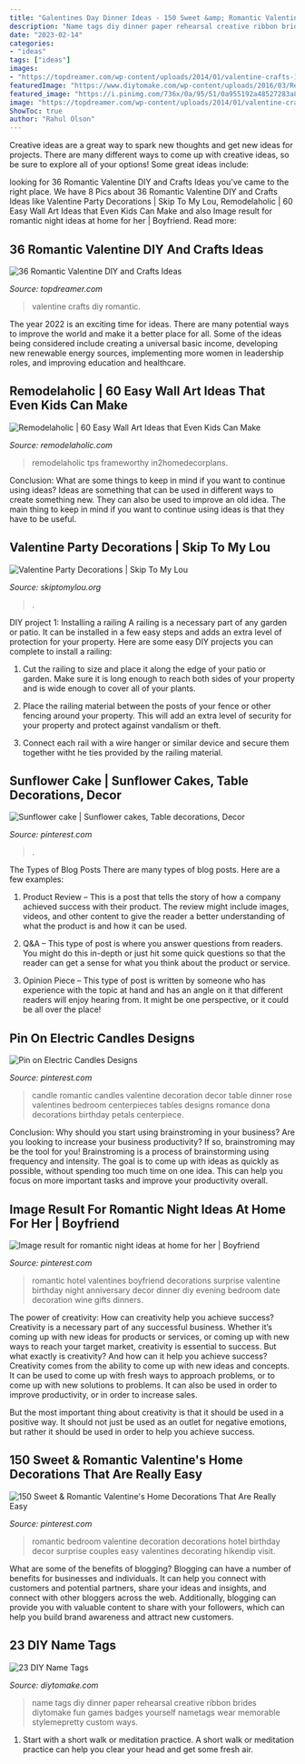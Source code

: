 ```yaml
---
title: "Galentines Day Dinner Ideas - 150 Sweet &amp; Romantic Valentine&#039;s Home Decorations That Are Really Easy"
description: "Name tags diy dinner paper rehearsal creative ribbon brides diytomake fun games badges yourself nametags wear memorable stylemepretty custom ways"
date: "2023-02-14"
categories:
- "ideas"
tags: ["ideas"]
images:
- "https://topdreamer.com/wp-content/uploads/2014/01/valentine-crafts-13.jpg"
featuredImage: "https://www.diytomake.com/wp-content/uploads/2016/03/Rehearsahl-Dinner-Name-Tags-DIY.jpg"
featured_image: "https://i.pinimg.com/736x/0a/95/51/0a955192a48527283a82139d32daa4dd.jpg"
image: "https://topdreamer.com/wp-content/uploads/2014/01/valentine-crafts-13.jpg"
ShowToc: true
author: "Rahul Olson"
---
```



Creative ideas are a great way to spark new thoughts and get new ideas for projects. There are many different ways to come up with creative ideas, so be sure to explore all of your options! Some great ideas include:

	

		
looking for 36 Romantic Valentine DIY and Crafts Ideas you've came to the right place. We have 8 Pics about 36 Romantic Valentine DIY and Crafts Ideas like Valentine Party Decorations | Skip To My Lou, Remodelaholic | 60 Easy Wall Art Ideas that Even Kids Can Make and also Image result for romantic night ideas at home for her | Boyfriend. Read more:
		
    
## 36 Romantic Valentine DIY And Crafts Ideas

<img loading=lazy src="https://topdreamer.com/wp-content/uploads/2014/01/valentine-crafts-13.jpg" onerror="this.onerror=null;this.src='https://tse4.mm.bing.net/th?id=OIP.GgBbUUqs50vIctTaDUZP3AHaJ4&amp;pid=15.1';" alt="36 Romantic Valentine DIY and Crafts Ideas">

_Source: topdreamer.com_

>valentine crafts diy romantic. 

	

The year 2022 is an exciting time for ideas. There are many potential ways to improve the world and make it a better place for all. Some of the ideas being considered include creating a universal basic income, developing new renewable energy sources, implementing more women in leadership roles, and improving education and healthcare.

    
## Remodelaholic | 60 Easy Wall Art Ideas That Even Kids Can Make

<img loading=lazy src="https://www.remodelaholic.com/wp-content/uploads/2015/07/Frameworthy-DIY-Art-Projects-and-Tutorials-even-kids-can-do-these.jpg" onerror="this.onerror=null;this.src='https://tse3.mm.bing.net/th?id=OIP.95rqedq5bZyVRT1m8ddtdQHaMs&amp;pid=15.1';" alt="Remodelaholic | 60 Easy Wall Art Ideas that Even Kids Can Make">

_Source: remodelaholic.com_

>remodelaholic tps frameworthy in2homedecorplans. 

	

Conclusion: What are some things to keep in mind if you want to continue using ideas?
Ideas are something that can be used in different ways to create something new. They can also be used to improve an old idea. The main thing to keep in mind if you want to continue using ideas is that they have to be useful.

    
## Valentine Party Decorations | Skip To My Lou

<img loading=lazy src="https://www.skiptomylou.org/wp-content/uploads/2015/02/Valentines-Day-Party-Table-1.jpg" onerror="this.onerror=null;this.src='https://tse3.mm.bing.net/th?id=OIP.1PRvZ4kUytvkYde7gg69kAHaKP&amp;pid=15.1';" alt="Valentine Party Decorations | Skip To My Lou">

_Source: skiptomylou.org_

>. 

	

DIY project 1: Installing a railing
A railing is a necessary part of any garden or patio. It can be installed in a few easy steps and adds an extra level of protection for your property. Here are some easy DIY projects you can complete to install a railing: 
1. Cut the railing to size and place it along the edge of your patio or garden. Make sure it is long enough to reach both sides of your property and is wide enough to cover all of your plants. 

2. Place the railing material between the posts of your fence or other fencing around your property. This will add an extra level of security for your property and protect against vandalism or theft. 

3. Connect each rail with a wire hanger or similar device and secure them together witht he ties provided by the railing material.

    
## Sunflower Cake | Sunflower Cakes, Table Decorations, Decor

<img loading=lazy src="https://i.pinimg.com/736x/c8/4a/56/c84a5634543c81368f2b8a2271537f41.jpg" onerror="this.onerror=null;this.src='https://tse2.mm.bing.net/th?id=OIP.NgbFxPxM8LiKwbUlGHeFpQHaNl&amp;pid=15.1';" alt="Sunflower cake | Sunflower cakes, Table decorations, Decor">

_Source: pinterest.com_

>. 

	

The Types of Blog Posts
There are many types of blog posts. Here are a few examples:
1. Product Review – This is a post that tells the story of how a company achieved success with their product. The review might include images, videos, and other content to give the reader a better understanding of what the product is and how it can be used.

2. Q&A – This type of post is where you answer questions from readers. You might do this in-depth or just hit some quick questions so that the reader can get a sense for what you think about the product or service.

3. Opinion Piece – This type of post is written by someone who has experience with the topic at hand and has an angle on it that different readers will enjoy hearing from. It might be one perspective, or it could be all over the place!


    
## Pin On Electric Candles Designs

<img loading=lazy src="https://i.pinimg.com/736x/22/32/76/223276d7bdef78f0e9c32f9444a95e81.jpg" onerror="this.onerror=null;this.src='https://tse2.mm.bing.net/th?id=OIP.8QW3CXlyppmtF0Q1pzzYAAHaLG&amp;pid=15.1';" alt="Pin on Electric Candles Designs">

_Source: pinterest.com_

>candle romantic candles valentine decoration decor table dinner rose valentines bedroom centerpieces tables designs romance dona decorations birthday petals centerpiece. 

	

Conclusion: Why should you start using brainstroming in your business?
Are you looking to increase your business productivity? If so, brainstroming may be the tool for you! Brainstroming is a process of brainstorming using frequency and intensity. The goal is to come up with ideas as quickly as possible, without spending too much time on one idea. This can help you focus on more important tasks and improve your productivity overall.

    
## Image Result For Romantic Night Ideas At Home For Her | Boyfriend

<img loading=lazy src="https://i.pinimg.com/736x/0a/95/51/0a955192a48527283a82139d32daa4dd.jpg" onerror="this.onerror=null;this.src='https://tse1.mm.bing.net/th?id=OIP.FiQStmLyDUS5T47BSbpNXAHaJ3&amp;pid=15.1';" alt="Image result for romantic night ideas at home for her | Boyfriend">

_Source: pinterest.com_

>romantic hotel valentines boyfriend decorations surprise valentine birthday night anniversary decor dinner diy evening bedroom date decoration wine gifts dinners. 

	

The power of creativity: How can creativity help you achieve success?
Creativity is a necessary part of any successful business. Whether it’s coming up with new ideas for products or services, or coming up with new ways to reach your target market, creativity is essential to success. But what exactly is creativity? And how can it help you achieve success?
Creativity comes from the ability to come up with new ideas and concepts. It can be used to come up with fresh ways to approach problems, or to come up with new solutions to problems. It can also be used in order to improve productivity, or in order to increase sales.

But the most important thing about creativity is that it should be used in a positive way. It should not just be used as an outlet for negative emotions, but rather it should be used in order to help you achieve success.

    
## 150 Sweet &amp; Romantic Valentine&#039;s Home Decorations That Are Really Easy

<img loading=lazy src="https://i.pinimg.com/736x/3b/ab/46/3bab46c51afb2fc70d01354dbcdc53b1.jpg" onerror="this.onerror=null;this.src='https://tse2.mm.bing.net/th?id=OIP.n1adOqwaixu2sWV4QuhZowHaNJ&amp;pid=15.1';" alt="150 Sweet &amp; Romantic Valentine&#039;s Home Decorations That Are Really Easy">

_Source: pinterest.com_

>romantic bedroom valentine decoration decorations hotel birthday decor surprise couples easy valentines decorating hikendip visit. 

	

What are some of the benefits of blogging?
Blogging can have a number of benefits for businesses and individuals. It can help you connect with customers and potential partners, share your ideas and insights, and connect with other bloggers across the web. Additionally, blogging can provide you with valuable content to share with your followers, which can help you build brand awareness and attract new customers.

    
## 23 DIY Name Tags

<img loading=lazy src="https://www.diytomake.com/wp-content/uploads/2016/03/Rehearsahl-Dinner-Name-Tags-DIY.jpg" onerror="this.onerror=null;this.src='https://tse1.mm.bing.net/th?id=OIP.xlzq7sS3zC8XWGDyh0LR1QHaLH&amp;pid=15.1';" alt="23 DIY Name Tags">

_Source: diytomake.com_

>name tags diy dinner paper rehearsal creative ribbon brides diytomake fun games badges yourself nametags wear memorable stylemepretty custom ways. 

	

1. Start with a short walk or meditation practice. A short walk or meditation practice can help you clear your head and get some fresh air.

